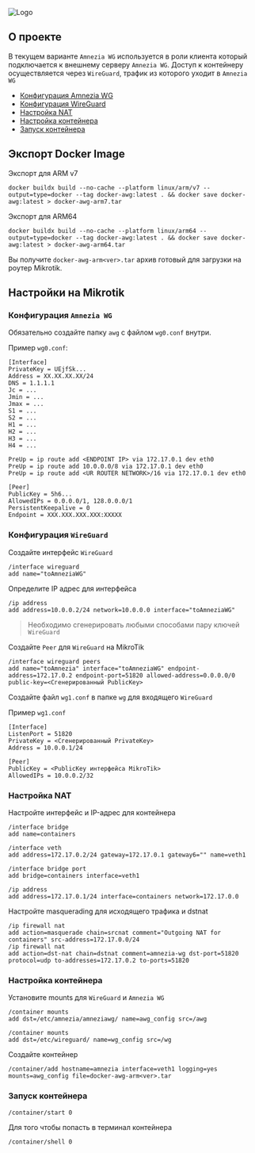 ![Logo](https://github.com/user-attachments/assets/0c5d6dc6-2edc-4704-a7ee-1f6f5e791664)

## О проекте

В текущем варианте `Amnezia WG` используется в роли клиента который подключается к внешнему серверу `Amnezia WG`. Доступ к контейнеру осуществляется через `WireGuard`, трафик из которого уходит в `Amnezia WG`

* [Конфигурация Amnezia WG](#конфигурация-amnezia-wg)
* [Конфигурация WireGuard](#конфигурация-wireguard)
* [Настройка NAT](#настройка-nat)
* [Настройка контейнера](#настройка-контейнера)
* [Запуск контейнера](#запуск-контейнера)

## Экспорт Docker Image

Экспорт для ARM v7
```
docker buildx build --no-cache --platform linux/arm/v7 --output=type=docker --tag docker-awg:latest . && docker save docker-awg:latest > docker-awg-arm7.tar
```

Экспорт для ARM64
```
docker buildx build --no-cache --platform linux/arm64 --output=type=docker --tag docker-awg:latest . && docker save docker-awg:latest > docker-awg-arm64.tar
```

Вы получите `docker-awg-arm<ver>.tar` архив готовый для загрузки на роутер Mikrotik.

## Настройки на Mikrotik

### Конфигурация `Amnezia WG`

Обязательно создайте папку `awg` с файлом `wg0.conf` внутри.

Пример `wg0.conf`:

```
[Interface]
PrivateKey = UEjfSk...
Address = XX.XX.XX.XX/24
DNS = 1.1.1.1
Jc = ...
Jmin = ...
Jmax = ...
S1 = ...
S2 = ...
H1 = ...
H2 = ...
H3 = ...
H4 = ...

PreUp = ip route add <ENDPOINT IP> via 172.17.0.1 dev eth0
PreUp = ip route add 10.0.0.0/8 via 172.17.0.1 dev eth0
PreUp = ip route add <UR ROUTER NETWORK>/16 via 172.17.0.1 dev eth0

[Peer]
PublicKey = 5h6...
AllowedIPs = 0.0.0.0/1, 128.0.0.0/1
PersistentKeepalive = 0
Endpoint = XXX.XXX.XXX.XXX:XXXXX
```
### Конфигурация `WireGuard`

Создайте интерфейс `WireGuard`
```
/interface wireguard
add name="toAmneziaWG"
```
Определите IP адрес для интерфейса
```
/ip address 
add address=10.0.0.2/24 network=10.0.0.0 interface="toAmneziaWG"
```
> Необходимо сгенерировать любыми способами пару ключей `WireGuard`
> 
Создайте `Peer` для `WireGuard` на MikroTik
```
/interface wireguard peers
add name="toAmnezia" interface="toAmneziaWG" endpoint-address=172.17.0.2 endpoint-port=51820 allowed-address=0.0.0.0/0 public-key=<Сгенерированный PublicKey>
```
Создайте файл `wg1.conf` в папке `wg` для входящего `WireGuard`

Пример `wg1.conf`
```
[Interface]
ListenPort = 51820
PrivateKey = <Сгенерированный PrivateKey>
Address = 10.0.0.1/24

[Peer]
PublicKey = <PublicKey интерфейса MikroTik>
AllowedIPs = 10.0.0.2/32
```
### Настройка NAT

Настройте интерфейс и IP-адрес для контейнера

```
/interface bridge
add name=containers

/interface veth
add address=172.17.0.2/24 gateway=172.17.0.1 gateway6="" name=veth1

/interface bridge port
add bridge=containers interface=veth1

/ip address
add address=172.17.0.1/24 interface=containers network=172.17.0.0
```
Настройте masquerading для исходящего трафика и dstnat

```
/ip firewall nat
add action=masquerade chain=srcnat comment="Outgoing NAT for containers" src-address=172.17.0.0/24
/ip firewall nat
add action=dst-nat chain=dstnat comment=amnezia-wg dst-port=51820 protocol=udp to-addresses=172.17.0.2 to-ports=51820
```

### Настройка контейнера

Установите mounts для `WireGuard` и `Amnezia WG`
```
/container mounts
add dst=/etc/amnezia/amneziawg/ name=awg_config src=/awg

/container mounts
add dst=/etc/wireguard/ name=wg_config src=/wg
```
Создайте контейнер
```
/container/add hostname=amnezia interface=veth1 logging=yes mounts=awg_config file=docker-awg-arm<ver>.tar
```

### Запуск контейнера

```
/container/start 0
```

Для того чтобы попасть в терминал контейнера

```
/container/shell 0
```
